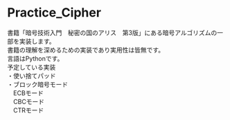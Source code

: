 # Practice_Cipher

書籍「暗号技術入門　秘密の国のアリス　第3版」にある暗号アルゴリズムの一部を実装します。  
書籍の理解を深めるための実装であり実用性は皆無です。  
言語はPythonです。  
予定している実装  
・使い捨てパッド  
・ブロック暗号モード  
　ECBモード  
　CBCモード  
　CTRモード  

